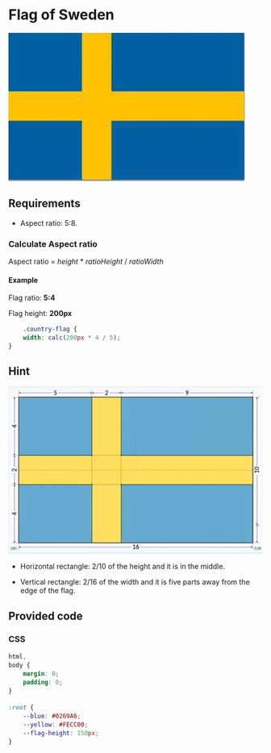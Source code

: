 # Flag of Sweden

![Flag of Sweden](./FlagOfSweden.png)

## Requirements

- Aspect ratio: 5:8.

### Calculate Aspect ratio

Aspect ratio = *height* * *ratioHeight* / *ratioWidth*

#### Example

Flag ratio: **5:4**

Flag height: **200px**

```css
    .country-flag {
    width: calc(200px * 4 / 5);
}
```

## Hint

![Hint](./Hint.png)

- Horizontal rectangle: 2/10 of the height and it is in the middle.

- Vertical rectangle: 2/16 of the width and it is five parts away from the edge of the flag.

## Provided code

### CSS

```css
html,
body {
    margin: 0;
    padding: 0;
}

:root {
    --blue: #0269A6;
    --yellow: #FECC00;
    --flag-height: 150px;
}
```